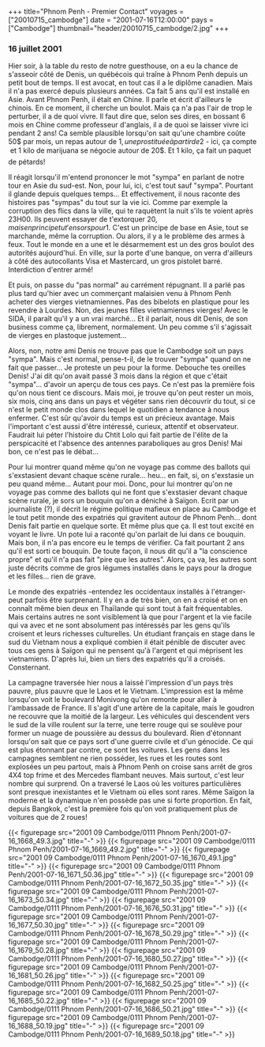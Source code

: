 +++
title="Phnom Penh - Premier Contact"
voyages = ["20010715_cambodge"]
date = "2001-07-16T12:00:00"
pays = ["Cambodge"]
thumbnail="header/20010715_cambodge/2.jpg"
+++
###  16 juillet 2001

Hier soir, à la table du resto de notre guesthouse, on a eu la chance de s'asseoir 
côté de Denis, un québécois qui traîne à Phnom Penh depuis un petit bout de 
temps. Il est avocat, en tout cas il a le diplôme canadien. Mais il n'a pas 
exercé depuis plusieurs années. Ca fait 5 ans qu'il est installé en Asie. Avant 
Phnom Penh, il était en Chine. Il parle et écrit d'ailleurs le chinois. En ce 
moment, il cherche un boulot. Mais ça n'a pas l'air de trop le perturber, il 
a de quoi vivre. Il faut dire que, selon ses dires, en bossant 6 mois en Chine 
comme professeur d'anglais, il a de quoi se laisser vivre ici pendant 2 ans! 
Ca semble plausible lorsqu'on sait qu'une chambre coûte 50$ par mois, un repas 
autour de 1$, une prostituée à partir de 2$ - ici, ça compte  et 1 kilo de 
marijuana se négocie autour de 20$. Et 1 kilo, ça fait un paquet de pétards!

Il réagit lorsqu'il m'entend prononcer le mot "sympa" en parlant de notre tour 
en Asie du sud-est. Non, pour lui, ici, c'est tout sauf "sympa". Pourtant il 
glande depuis quelques temps... Et effectivement, il nous raconte des histoires 
pas "sympas" du tout sur la vie ici. Comme par exemple la corruption des flics 
dans la ville, qui te raquètent la nuit s'ils te voient après 23H00. Ils peuvent 
essayer de t'extorquer 20$, mais en principe tu t'en sors pour 1$. C'est un 
principe de base en Asie, tout se marchande, même la corruption. Ou alors, il 
y a le problème des armes à feux. Tout le monde en a une et le désarmement est 
un des gros boulot des autorités aujourd'hui. En ville, sur la porte d'une banque, 
on verra d'ailleurs à côté des autocollants Visa et Mastercard, un gros pistolet 
barré. Interdiction d'entrer armé!

Et puis, on passe du "pas normal" au carrément répugnant. Il a parlé pas plus 
tard qu'hier avec un commerçant malaisien venu à Phnom Penh acheter des vierges 
vietnamiennes. Pas des bibelots en plastique pour les revendre à Lourdes. Non, 
des jeunes filles vietnamiennes vierges! Avec le SIDA, il paraît qu'il y a un 
vrai marché... Et il parlait, nous dit Denis, de son business comme ça, librement, 
normalement. Un peu comme s'il s'agissait de vierges en plastoque justement... 


Alors, non, notre ami Denis ne trouve pas que le Cambodge soit un pays "sympa". 
Mais c'est normal, pense-t-il, de le trouver "sympa" quand on ne fait que passer... 
Je proteste un peu pour la forme. Debouche tes oreilles Denis! J'ai dit qu'on 
avait passé 3 mois dans la région et que c'était "sympa"... d'avoir un aperçu 
de tous ces pays. Ce n'est pas la première fois qu'on nous tient ce discours. 
Mais moi, je trouve qu'on peut rester un mois, six mois, cinq ans dans un pays 
et végéter sans rien découvrir du tout, si ce n'est le petit monde clos dans 
lequel le quotidien a tendance à nous enfermer. C'est sûr qu'avoir du temps 
est un précieux avantage. Mais l'important c'est aussi d'être intéressé, curieux, 
attentif et observateur. Faudrait lui péter l'histoire du Chtit Lolo qui fait 
partie de l'élite de la perspicacité et l'absence des antennes paraboliques 
au gros Denis! Mai bon, ce n'est pas le débat... 

Pour lui montrer quand même qu'on ne voyage pas comme des ballots qui s'exstasient 
devant chaque scène rurale... heu... en fait, si, on s'exstasie un peu quand 
même... Autant pour moi. Donc, pour lui montrer qu'on ne voyage pas comme des 
ballots qui ne font que s'exstasier devant chaque scène rurale, je sors un bouquin 
qu'on a déniché à Saïgon. Ecrit par un journaliste (?), il décrit le régime 
politique mafieux en place au Cambodge et le tout petit monde des expatriés 
qui gravitent autour de Phnom Penh... dont Denis fait partie en quelque sorte. 
Et même plus que ça. Il est tout excité en voyant le livre. Un pote lui a raconté 
qu'on parlait de lui dans ce bouquin. Mais bon, il n'a pas encore eu le temps 
de vérifier. Ca fait pourtant 2 ans qu'il est sorti ce bouquin. De toute façon, 
il nous dit qu'il a "la conscience propre" et qu'il n'a pas fait "pire que les 
autres". Alors, ça va, les autres sont juste décrits comme de gros légumes installés 
dans le pays pour la drogue et les filles... rien de grave. 

Le monde des expatriés -entendez les occidentaux installés à l'étranger- peut 
parfois être surprenant. Il y en a de très bien, on en a croisé et on en connaît 
même bien deux en Thaïlande qui sont tout à fait fréquentables. Mais certains 
autres ne sont visiblement là que pour l'argent et la vie facile qui va avec 
et ne sont absolument pas intéressés par les gens qu'ils croisent et leurs richesses 
culturelles. Un étudiant français en stage dans le sud du Vietnam nous a expliqué 
combien il était pénible de discuter avec tous ces gens à Saïgon qui ne pensent 
qu'à l'argent et qui méprisent les vietnamiens. D'après lui, bien un tiers des 
expatriés qu'il a croisés. Consternant.

La campagne traversée hier nous a laissé l'impression d'un pays très pauvre, 
plus pauvre que le Laos et le Vietnam. L'impression est la même lorsqu'on voit 
le boulevard Monivong qu'on remonte pour aller à l'ambassade de France. Il s'agit 
d'une artère de la capitale, mais le goudron ne recouvre que la moitié de la 
largeur. Les véhicules qui descendent vers le sud de la ville roulent sur la 
terre, une terre rouge qui se soulève pour former un nuage de poussière au dessus 
du boulevard. Rien d'étonnant lorsqu'on sait que ce pays sort d'une guerre civile 
et d'un génocide. Ce qui est plus étonnant par contre, ce sont les voitures. 
Les gens dans les campagnes semblent ne rien posséder, les rues et les routes 
sont explosées un peu partout, mais à Phnom Penh on croise sans arrêt de gros 
4X4 top frime et des Mercedes flambant neuves. Mais surtout, c'est leur nombre 
qui surprend. On a traversé le Laos où les voitures particulières sont presque 
inexistantes et le Vietnam où elles sont rares. Même Saïgon la moderne et la 
dynamique n'en possède pas une si forte proportion. En fait, depuis Bangkok, 
c'est la première fois qu'on voit pratiquement plus de voitures que de 2 roues!


{{< figurepage src="2001 09 Cambodge/0111 Phnom Penh/2001-07-16_1668_49.3.jpg" title="-"  >}}
{{< figurepage src="2001 09 Cambodge/0111 Phnom Penh/2001-07-16_1669_49.2.jpg" title="-"  >}}
{{< figurepage src="2001 09 Cambodge/0111 Phnom Penh/2001-07-16_1670_49.1.jpg" title="-"  >}}
{{< figurepage src="2001 09 Cambodge/0111 Phnom Penh/2001-07-16_1671_50.36.jpg" title="-"  >}}
{{< figurepage src="2001 09 Cambodge/0111 Phnom Penh/2001-07-16_1672_50.35.jpg" title="-"  >}}
{{< figurepage src="2001 09 Cambodge/0111 Phnom Penh/2001-07-16_1673_50.34.jpg" title="-"  >}}
{{< figurepage src="2001 09 Cambodge/0111 Phnom Penh/2001-07-16_1676_50.31.jpg" title="-"  >}}
{{< figurepage src="2001 09 Cambodge/0111 Phnom Penh/2001-07-16_1677_50.30.jpg" title="-"  >}}
{{< figurepage src="2001 09 Cambodge/0111 Phnom Penh/2001-07-16_1678_50.29.jpg" title="-"  >}}
{{< figurepage src="2001 09 Cambodge/0111 Phnom Penh/2001-07-16_1679_50.28.jpg" title="-"  >}}
{{< figurepage src="2001 09 Cambodge/0111 Phnom Penh/2001-07-16_1680_50.27.jpg" title="-"  >}}
{{< figurepage src="2001 09 Cambodge/0111 Phnom Penh/2001-07-16_1681_50.26.jpg" title="-"  >}}
{{< figurepage src="2001 09 Cambodge/0111 Phnom Penh/2001-07-16_1682_50.25.jpg" title="-"  >}}
{{< figurepage src="2001 09 Cambodge/0111 Phnom Penh/2001-07-16_1685_50.22.jpg" title="-"  >}}
{{< figurepage src="2001 09 Cambodge/0111 Phnom Penh/2001-07-16_1686_50.21.jpg" title="-"  >}}
{{< figurepage src="2001 09 Cambodge/0111 Phnom Penh/2001-07-16_1688_50.19.jpg" title="-"  >}}
{{< figurepage src="2001 09 Cambodge/0111 Phnom Penh/2001-07-16_1689_50.18.jpg" title="-"  >}}


